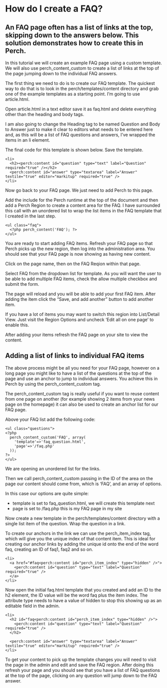 # How do I create a FAQ?

## An FAQ page often has a list of links at the top, skipping down to the answers below. This solution demonstrates how to create this in Perch.

In this tutorial we will create an example FAQ page using a custom template. We will also use perch_content_custom to create a list of links at the top of the page jumping down to the individual FAQ answers.

The first thing we need to do is to create our FAQ template. The quickest way to do that is to look in the perch/templates/content directory and grab one of the example templates as a starting point. I’m going to use article.html.

Open article.html in a text editor save it as faq.html and delete everything other than the heading and body tags.

I am also going to change the Heading tag to be named Question and Body to Answer just to make it clear to editors what needs to be entered here and, as this will be a list of FAQ questions and answers, I’ve wrapped the items in an li element.

The final code for this template is shown below. Save the template.

    <li>
      <h2><perch:content id="question" type="text" label="Question" required="true" /></h2>
      <perch:content id="answer" type="textarea" label="Answer" textile="true" editor="markitup" required="true" />
    </li>

Now go back to your FAQ page. We just need to add Perch to this page.

Add the include for the Perch runtime at the top of the document and then add a Perch Region to create a content area for the FAQ. I have surrounded this call with an unordered list to wrap the list items in the FAQ template that I created in the last step.

    <ul class="faq">
      <?php perch_content('FAQ'); ?>
    </ul>

You are ready to start adding FAQ items. Refresh your FAQ page so that Perch picks up the new region, then log into the administration area. You should see that your FAQ page is now showing as having new content.

Click on the page name, then on the FAQ Reqion within that page.

Select FAQ from the dropdown list for template. As you will want the user to be able to add multiple FAQ items, check the allow multiple checkbox and submit the form.

The page will reload and you will be able to add your first FAQ item. After adding the item click the “Save, and add another” button to add another item.

If you have a lot of items you may want to switch this region into List/Detail View. Just visit the Region Options and uncheck ‘Edit all on one page’ to enable this.

After adding your items refresh the FAQ page on your site to view the content.

## Adding a list of links to individual FAQ items

The above process might be all you need for your FAQ page, however on a long page you might like to have a list of the questions at the top of the page and use an anchor to jump to individual answers. You achieve this in Perch by using the perch_content_custom tag.

The perch_content_custom tag is really useful if you want to reuse content from one page on another (for example showing 2 items from your news page on the homepage) it can also be used to create an anchor list for our FAQ page.

Above your FAQ list add the following code:

    <ul class="questions">
    <?php
      perch_content_custom('FAQ', array(
        'template'=>'faq_question.html',
        'page'=>'/faq.php'
      ));
    ?>
    </ul>

We are opening an unordered list for the links.

Then we call perch_content_custom passing in the ID of the area on the page our content should come from, which is ‘FAQ’, and an array of options.

In this case our options are quite simple:

* template is set to faq_question.html, we will create this template next
* page is set to /faq.php this is my FAQ page in my site

Now create a new template in the perch/templates/content directory with a single list item of the question. Wrap the question in a link.

To create our anchors in the link we can use the perch_item_index tag, which will give you the unique index of that content item. This is ideal for creating our anchor links by adding the unique id onto the end of the word faq, creating an ID of faq1, faq2 and so on.

    <li>
      <a href="#faq<perch:content id="perch_item_index" type="hidden" />">
        <perch:content id="question" type="text" label="Question" required="true" />
      </a>
    </li>

Now open the initial faq.html template that you created and add an ID to the h2 element, the ID value will be the word faq plus the item index. The attribute type needs to have a value of hidden to stop this showing up as an editable field in the admin.

    <li>
      <h2 id="faq<perch:content id="perch_item_index" type="hidden" />">
        <perch:content id="question" type="text" label="Question" required="true" />
      </h2>

      <perch:content id="answer" type="textarea" label="Answer" textile="true" editor="markitup" required="true" />
    </li>

To get your content to pick up the template changes you will need to visit the page in the admin and edit and save the FAQ region. After doing this refresh your page and you should see that you have a list of FAQ questions at the top of the page, clicking on any question will jump down to the FAQ answer.